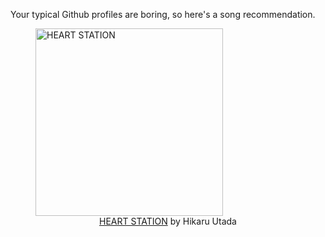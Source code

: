 Your typical Github profiles are boring, so here's a song recommendation.
<figure><img width="300" height="300" src="https://i.scdn.co/image/ab67616d0000b273189e41798cd255d340b21be9" alt="HEART STATION" /><figcaption align="center"><a href="https://open.spotify.com/track/4XxGTwKkbYkIfBQG7JyNVh" target="_blank">HEART STATION</a> by Hikaru Utada</figcaption></figure>

